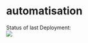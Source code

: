 # automatisation

Status of last Deployment:<br>
<img src="https://github.com/Alekokonjaria/automatisation/workflow/myAutomatisation/badge.svg?branch=main"><br>
